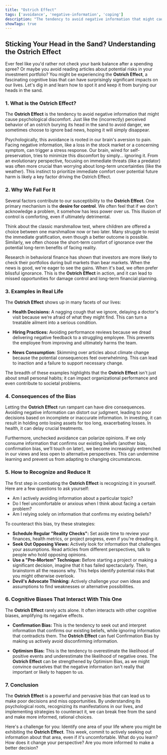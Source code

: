 ```yaml
---
title: "Ostrich Effect"
tags: ['avoidance', 'negative-information', 'coping']
description: "The tendency to avoid negative information that might cause psychological discomfort."
showTags: true
---
```


## Sticking Your Head in the Sand? Understanding the Ostrich Effect

Ever feel like you'd rather not check your bank balance after a spending spree? Or maybe you avoid reading articles about potential risks in your investment portfolio? You might be experiencing the **Ostrich Effect**, a fascinating cognitive bias that can have surprisingly significant impacts on our lives. Let's dig in and learn how to spot it and keep it from burying our heads in the sand.

### 1. What is the Ostrich Effect?

The **Ostrich Effect** is the tendency to avoid negative information that might cause psychological discomfort. Just like the (incorrectly) perceived behavior of an ostrich burying its head in the sand to avoid danger, we sometimes choose to ignore bad news, hoping it will simply disappear.

Psychologically, this avoidance is rooted in our brain's aversion to pain. Facing negative information, like a loss in the stock market or a concerning symptom, can trigger a stress response. Our brain, wired for self-preservation, tries to minimize this discomfort by simply… ignoring it. From an evolutionary perspective, focusing on immediate threats (like a predator) was often more crucial than worrying about long-term uncertainties (like the weather). This instinct to prioritize immediate comfort over potential future harm is likely a key factor driving the Ostrich Effect.

### 2. Why We Fall For It

Several factors contribute to our susceptibility to the **Ostrich Effect**. One primary mechanism is the **desire for control**. We often feel that if we don't acknowledge a problem, it somehow has less power over us. This illusion of control is comforting, even if ultimately detrimental.

Think about the classic marshmallow test, where children are offered a choice between one marshmallow now or two later. Many struggle to resist the immediate gratification, even though a better outcome is possible. Similarly, we often choose the short-term comfort of ignorance over the potential long-term benefits of facing reality.

Research in behavioral finance has shown that investors are more likely to check their portfolios during bull markets than bear markets. When the news is good, we're eager to see the gains. When it's bad, we often prefer blissful ignorance. This is the **Ostrich Effect** in action, and it can lead to missed opportunities for damage control and long-term financial planning.

### 3. Examples in Real Life

The **Ostrich Effect** shows up in many facets of our lives:

*   **Health Decisions:** A nagging cough that we ignore, delaying a doctor's visit because we’re afraid of what they might find. This can turn a treatable ailment into a serious condition.

*   **Hiring Practices:** Avoiding performance reviews because we dread delivering negative feedback to a struggling employee. This prevents the employee from improving and ultimately harms the team.

*   **News Consumption:** Skimming over articles about climate change because the potential consequences feel overwhelming. This can lead to inaction and a failure to support necessary change.

The breadth of these examples highlights that the **Ostrich Effect** isn't just about small personal habits; it can impact organizational performance and even contribute to societal problems.

### 4. Consequences of the Bias

Letting the **Ostrich Effect** run rampant can have dire consequences. Avoiding negative information can distort our judgment, leading to poor decisions based on incomplete or inaccurate information. In investing, it can result in holding onto losing assets for too long, exacerbating losses. In health, it can delay crucial treatments.

Furthermore, unchecked avoidance can polarize opinions. If we only consume information that confirms our existing beliefs (another bias, confirmation bias, we’ll touch on later), we become increasingly entrenched in our views and less open to alternative perspectives. This can undermine learning and prevent us from adapting to changing circumstances.

### 5. How to Recognize and Reduce It

The first step in combating the **Ostrich Effect** is recognizing it in yourself. Here are a few questions to ask yourself:

*   Am I actively avoiding information about a particular topic?
*   Do I feel uncomfortable or anxious when I think about facing a certain problem?
*   Am I relying solely on information that confirms my existing beliefs?

To counteract this bias, try these strategies:

*   **Schedule Regular "Reality Checks":** Set aside time to review your finances, health metrics, or project progress, even if you're dreading it.
*   **Seek Out Opposing Views:** Actively look for information that challenges your assumptions. Read articles from different perspectives, talk to people who hold opposing opinions.
*   **Use a "Pre-Mortem" Technique:** Before starting a project or making a significant decision, imagine that it has failed spectacularly. Then, brainstorm all the reasons why. This helps identify potential risks that you might otherwise overlook.
*   **Devil's Advocate Thinking:** Actively challenge your own ideas and assumptions to find weaknesses or alternative possibilities.

### 6. Cognitive Biases That Interact With This One

The **Ostrich Effect** rarely acts alone. It often interacts with other cognitive biases, amplifying its negative effects.

*   **Confirmation Bias:** This is the tendency to seek out and interpret information that confirms our existing beliefs, while ignoring information that contradicts them. The **Ostrich Effect** can fuel Confirmation Bias by making us actively avoid disconfirming information.

*   **Optimism Bias:** This is the tendency to overestimate the likelihood of positive events and underestimate the likelihood of negative ones. The **Ostrich Effect** can be strengthened by Optimism Bias, as we might convince ourselves that the negative information isn't really that important or likely to happen to us.

### 7. Conclusion

The **Ostrich Effect** is a powerful and pervasive bias that can lead us to make poor decisions and miss opportunities. By understanding its psychological roots, recognizing its manifestations in our lives, and implementing strategies to counteract it, we can break free from the sand and make more informed, rational choices.

Here's a challenge for you: Identify one area of your life where you might be exhibiting the **Ostrich Effect**. This week, commit to actively seeking out information about that area, even if it's uncomfortable. What do you learn? How does it change your perspective? Are you more informed to make a better decision?

